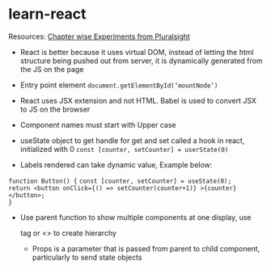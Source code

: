 # learn-react
Resources:
[Chapter wise Experiments from Pluralsight](jscomplete.com/playground/rgs1.1) 

* React is better because it uses virtual DOM, instead of letting the html structure being pushed out from server, it is dynamically generated from the JS on the page

* Entry point element
`document.getElementById(‘mountNode’)`

* React uses JSX extension and not HTML. Babel is used to convert JSX to JS on the browser
* Component names must start with Upper case
* useState object to get handle for get and set called a hook in react, initialized with 0
`const [counter, setCounter] = userState(0)`
* Labels rendered can take dynamic value, Example below:

`function Button() {` 
  `const [counter, setCounter] = useState(0);`  
  `return <button onClick={() => setCounter(counter+1)} >{counter}</button>;`  
`}`  

* Use parent function to show multiple components at one display, use <div> tag or <> to create hierarchy
  
  * Props is a parameter that is passed from parent to child component, particularly to send state objects
  
  



